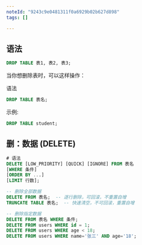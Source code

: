 ```yaml
---
noteId: "9243c9e0481311f0a6929b02b627d898"
tags: []

---
```


## 语法

```sql
DROP TABLE 表1, 表2, 表3;
```


当你想删除表时，可以这样操作：

语法

```sql
DROP TABLE 表名;
```

示例: 

```sql
DROP TABLE student;
```

## 删：数据 (DELETE)

```sql
# 语法
DELETE [LOW_PRIORITY] [QUICK] [IGNORE] FROM 表名
[WHERE 条件] 
[ORDER BY ...] 
[LIMIT 行数];

-- 删除全部数据
DELETE FROM 表名;  -- 逐行删除，可回滚，不重置自增
TRUNCATE TABLE 表名;  -- 快速清空，不可回滚，重置自增

-- 删除指定数据
DELETE FROM 表名 WHERE 条件;
DELETE FROM users WHERE id = 1;
DELETE FROM users WHERE age < 18;
DELETE FROM users WHERE name='张三' AND age='18';
```